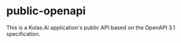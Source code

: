 # public-openapi
This is a Kolas.Ai application's public API based on the OpenAPI 3.1 specification.
